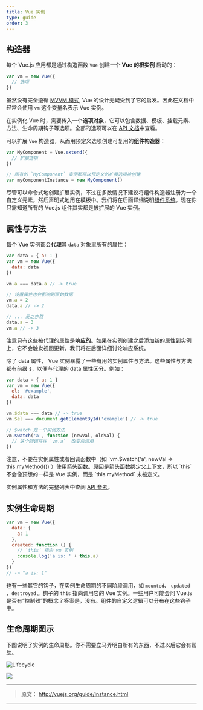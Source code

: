 ```yaml
---
title: Vue 实例
type: guide
order: 3
---
```


## 构造器

每个 Vue.js 应用都是通过构造函数 `Vue` 创建一个 **Vue 的根实例** 启动的：

``` js
var vm = new Vue({
  // 选项
})
```

虽然没有完全遵循 [MVVM 模式](https://en.wikipedia.org/wiki/Model_View_ViewModel), Vue 的设计无疑受到了它的启发。因此在文档中经常会使用 `vm` 这个变量名表示 Vue 实例。

在实例化 Vue 时，需要传入一个**选项对象**，它可以包含数据、模板、挂载元素、方法、生命周期钩子等选项。全部的选项可以在 [API 文档](/api)中查看。

可以扩展 `Vue` 构造器，从而用预定义选项创建可复用的**组件构造器**：

``` js
var MyComponent = Vue.extend({
  // 扩展选项
})

// 所有的 `MyComponent` 实例都将以预定义的扩展选项被创建
var myComponentInstance = new MyComponent()
```

尽管可以命令式地创建扩展实例，不过在多数情况下建议将组件构造器注册为一个自定义元素，然后声明式地用在模板中。我们将在后面详细说明[组件系统](/guide/components.html)。现在你只需知道所有的 Vue.js 组件其实都是被扩展的 Vue 实例。


## 属性与方法

每个 Vue 实例都会**代理**其 `data` 对象里所有的属性：

``` js
var data = { a: 1 }
var vm = new Vue({
  data: data
})

vm.a === data.a // -> true

// 设置属性也会影响到原始数据
vm.a = 2
data.a // -> 2

// ... 反之亦然
data.a = 3
vm.a // -> 3
```

注意只有这些被代理的属性是**响应的**。如果在实例创建之后添加新的属性到实例上，它不会触发视图更新。我们将在后面详细讨论响应系统。

除了 data 属性， Vue 实例暴露了一些有用的实例属性与方法。这些属性与方法都有前缀 `$`，以便与代理的 data 属性区分。例如：

``` js
var data = { a: 1 }
var vm = new Vue({
  el: '#example',
  data: data
})

vm.$data === data // -> true
vm.$el === document.getElementById('example') // -> true

// $watch 是一个实例方法
vm.$watch('a', function (newVal, oldVal) {
  // 这个回调将在 `vm.a`  改变后调用
})
```

<p class="tip">注意，不要在实例属性或者回调函数中（如 `vm.$watch('a', newVal => this.myMethod())`）使用箭头函数。原因是箭头函数绑定父上下文，所以 `this` 不会像预想的一样是 Vue 实例，而是 `this.myMethod` 未被定义。</p>

实例属性和方法的完整列表中查阅 [API 参考](/api)。

## 实例生命周期


``` js
var vm = new Vue({
  data: {
    a: 1
  },
  created: function () {
    // `this` 指向 vm 实例
    console.log('a is: ' + this.a)
  }
})
// -> "a is: 1"
```


也有一些其它的钩子，在实例生命周期的不同阶段调用，如 `mounted`、 `updated` 、`destroyed` 。钩子的 `this` 指向调用它的 Vue 实例。一些用户可能会问 Vue.js 是否有“控制器”的概念？答案是，没有。组件的自定义逻辑可以分布在这些钩子中。


## 生命周期图示

下图说明了实例的生命周期。你不需要立马弄明白所有的东西，不过以后它会有帮助。

![Lifecycle](/images/lifecycle.png)

![](https://cloud.githubusercontent.com/assets/12537013/17702060/f847b38a-63fe-11e6-9c29-38e58d46f036.png)

***

> 原文： http://vuejs.org/guide/instance.html

***



